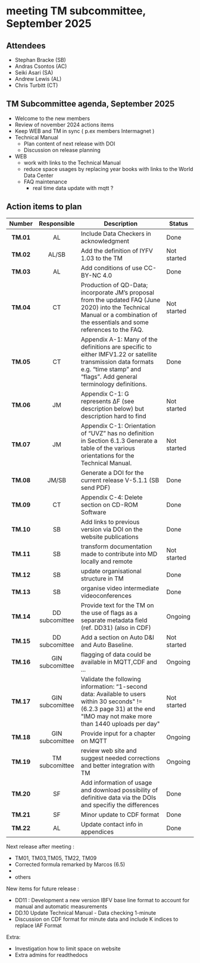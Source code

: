 # meeting TM subcommittee, September 2025

## Attendees
- Stephan Bracke (SB)
- Andras Csontos (AC)
- Seiki Asari (SA) 
- Andrew Lewis (AL)
- Chris Turbitt (CT)


## TM Subcommittee agenda, September 2025

* Welcome to the new members
* Review of november 2024 actions items 
* Keep WEB and TM in sync ( p.ex members Intermagnet )
* Technical Manual
  * Plan content of next release with DOI
  * Discussion on release planning
* WEB
  * work with links to the Technical Manual
  * reduce space usages by replacing year books with links to the World Data Center
  * FAQ maintenance
    * real time data update with mqtt ?


## Action items to plan

|  Number   |   Responsible   | Description                                                                                                                                                                      | Status      |
|:---------:|:---------------:|----------------------------------------------------------------------------------------------------------------------------------------------------------------------------------|-------------|
| **TM.01** |       AL        | Include Data Checkers  in acknowledgment                                                                                                                                         | Done        |
| **TM.02** |      AL/SB      | Add the definition of IYFV 1.03 to the TM                                                                                                                                        | Not started |
| **TM.03** |       AL        | Add conditions of use CC-BY-NC 4.0                                                                                                                                               | Done        |
| **TM.04** |       CT        | Production of QD-Data; incorporate JM’s proposal from the updated FAQ (June 2020) into the Technical Manual or a combination of the essentials and some references to the FAQ.   | Not started |
| **TM.05** |       CT        | Appendix A-1: Many of the definitions are specific to either IMFV1.22 or satellite transmission data formats e.g. “time stamp” and “flags”. Add general terminology definitions. | Done     |
| **TM.06** |       JM        | Appendix C-1: G represents ΔF (see description below) but description hard to find                                                                                               | Not started |
| **TM.07** |       JM        | Appendix C-1: Orientation of “UVZ” has no definition in Section 6.1.3 Generate a table of the various orientations for the Technical Manual.                                     | Not started |
| **TM.08** |      JM/SB      | Generate a DOI for the current release V-5.1.1  (SB send PDF)                                                                                                                    | Done        |
| **TM.09** |       CT        | Appendix C-4: Delete section on CD-ROM Software                                                                                                                                  | Done        |
| **TM.10** |       SB        | Add links to previous version via DOI on the website publications                                                                                                                | Done        |
| **TM.11** |       SB        | transform documentation made to contribute into MD locally and remote                                                                                                            | Not started |
| **TM.12** |       SB        | update organisational structure in TM                                                                                                                                            | Done        |
| **TM.13** |       SB        | organise video intermediate videoconferences                                                                                                                                     | Done        |
| **TM.14** | DD subcomittee  | Provide text for the TM on the use of flags as a separate metadata field (ref. DD31) (also in CDF)                                                                               | Ongoing     |
| **TM.15** | DD subcomittee  | Add a section on Auto D&I and Auto Baseline.                                                                                                                                     | Not started |
| **TM.16** | GIN subcomittee | flagging of data could be available in MQTT,CDF and ...                                                                                                                          | Ongoing     |
| **TM.17** | GIN subcomittee | Validate the following information: “1-second data: Available to users within 30 seconds" != (6.2.3 page 31) at the end "IMO may not make more than 1440 uploads per day"        | Not started |
| **TM.18** | GIN subcomittee | Provide input for  a chapter on MQTT                                                                                                                                             | Ongoing     |
| **TM.19** | TM subcomittee  | review web site and suggest needed corrections and better integration with TM                                                                                                    | Ongoing     |
| **TM.20** |       SF        | Add information of usage and download possibility of definitive data via the DOIs and specifiy   the differences                                                                 | Done        |
| **TM.21** |       SF        | Minor update to CDF format                                                                                                                                                       | Done        |
| **TM.22** |       AL        | Update contact info in appendices                                                                                                                                                | Done        |


Next release after meeting : 

* TM01, TM03,TM05, TM22, TM09
* Corrected formula remarked by Marcos (6.5)
* 
* others

New items for future release :

* DD11 : Development  a new version IBFV base line format to account for manual and automatic measurements
* DD.10 		Update Technical Manual - Data checking 1-minute
* Discussion on CDF format for minute data and include K indices to replace IAF Format




Extra:

* Investigation how to limit space on website
* Extra admins for readthedocs

